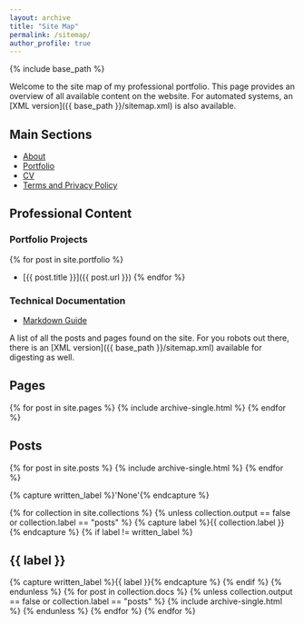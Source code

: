 ```yaml
---
layout: archive
title: "Site Map"
permalink: /sitemap/
author_profile: true
---
```


{% include base_path %}

Welcome to the site map of my professional portfolio. This page provides an overview of all available content on the website. For automated systems, an [XML version]({{ base_path }}/sitemap.xml) is also available.

## Main Sections

* [About](/)
* [Portfolio](/portfolio/)
* [CV](/cv/)
* [Terms and Privacy Policy](/terms/)

## Professional Content

### Portfolio Projects
{% for post in site.portfolio %}
  * [{{ post.title }}]({{ post.url }})
{% endfor %}

### Technical Documentation
* [Markdown Guide](/markdown/)

A list of all the posts and pages found on the site. For you robots out there, there is an [XML version]({{ base_path }}/sitemap.xml) available for digesting as well.

<h2>Pages</h2>
{% for post in site.pages %}
  {% include archive-single.html %}
{% endfor %}

<h2>Posts</h2>
{% for post in site.posts %}
  {% include archive-single.html %}
{% endfor %}

{% capture written_label %}'None'{% endcapture %}

{% for collection in site.collections %}
{% unless collection.output == false or collection.label == "posts" %}
  {% capture label %}{{ collection.label }}{% endcapture %}
  {% if label != written_label %}
  <h2>{{ label }}</h2>
  {% capture written_label %}{{ label }}{% endcapture %}
  {% endif %}
{% endunless %}
{% for post in collection.docs %}
  {% unless collection.output == false or collection.label == "posts" %}
  {% include archive-single.html %}
  {% endunless %}
{% endfor %}
{% endfor %}
